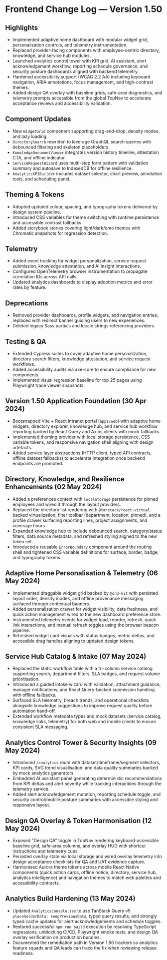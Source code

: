 # Frontend Change Log — Version 1.50

## Highlights
- Implemented adaptive home dashboard with modular widget grid, personalization controls, and telemetry instrumentation.
- Replaced provider-facing components with employee-centric directory, knowledge, and service hub modules.
- Launched analytics control tower with KPI grid, AI assistant, alert acknowledgement workflow, reporting schedule governance, and security posture dashboards aligned with backend telemetry.
- Hardened accessibility support (WCAG 2.2 AA) including keyboard navigation, ARIA annotations, focus management, and high-contrast themes.
- Added design QA overlay with baseline grids, safe-area diagnostics, and telemetry prompts accessible from the global TopNav to accelerate acceptance reviews and accessibility validation.

## Component Updates
- New `WidgetGrid` component supporting drag-and-drop, density modes, and lazy loading.
- `DirectorySearch` rewritten to leverage GraphQL search queries with debounced filtering and skeleton placeholders.
- `KnowledgeDocumentViewer` integrates version history timeline, attestation CTA, and offline indicator.
- `ServiceRequestWizard` uses multi-step form pattern with validation summary and autosave to IndexedDB for offline resilience.
- `AnalyticsKPIBuilder` includes dataset selector, chart preview, annotation tools, and scheduling panel.

## Theming & Tokens
- Adopted updated colour, spacing, and typography tokens delivered by design system pipeline.
- Introduced CSS variables for theme switching with runtime persistence and accessible contrast fallbacks.
- Added storybook stories covering light/dark/emo themes with Chromatic snapshots for regression detection.

## Telemetry
- Added event tracking for widget personalization, service request submission, knowledge attestation, and AI insight interactions.
- Configured OpenTelemetry browser instrumentation to propagate correlation IDs across API calls.
- Updated analytics dashboards to display adoption metrics and error rates by feature.

## Deprecations
- Removed provider dashboards, profile widgets, and navigation entries; replaced with redirect banner guiding users to new experiences.
- Deleted legacy Sass partials and locale strings referencing providers.

## Testing & QA
- Extended Cypress suites to cover adaptive home personalization, directory search filters, knowledge attestation, and service request workflows.
- Added accessibility audits via axe-core to ensure compliance for new components.
- Implemented visual regression baseline for top 25 pages using Playwright trace viewer snapshots.

## Version 1.50 Application Foundation (30 Apr 2024)
- Bootstrapped Vite + React intranet portal (`apps/web`) with adaptive home widgets, directory explorer, knowledge hub, and service hub workflow reporting backed by React Query and Axios clients with mock fallbacks.
- Implemented theming provider with local storage persistence, CSS variable tokens, and responsive navigation shell aligning with design artefacts.
- Added service layer abstractions (HTTP client, typed API contracts, offline dataset fallbacks) to accelerate integration once backend endpoints are promoted.

## Directory, Knowledge, and Resilience Enhancements (02 May 2024)
- Added a preferences context with `localStorage` persistence for pinned employees and wired it through the layout providers.
- Replaced the directory list rendering with `@tanstack/react-virtual` backed virtualization, filter toolbar (department, location, pinned), and a profile drawer surfacing reporting lines, project assignments, and coverage hours.
- Expanded knowledge hub to include debounced search, category/status filters, data source metadata, and refreshed styling aligned to the new token set.
- Introduced a reusable `ErrorBoundary` component around the routing shell and tightened CSS variable definitions for surface, border, badge, and typography tokens.

## Adaptive Home Personalisation & Telemetry (06 May 2024)
- Implemented draggable widget grid backed by `@dnd-kit` with persisted layout order, density modes, and offline provenance messaging surfaced through contextual banners.
- Added personalisation drawer for widget visibility, data freshness, and quick action management wired to the new dashboard preference store.
- Instrumented telemetry events for widget load, reorder, refresh, quick link interactions, and manual refresh toggles using the browser beacon pipeline.
- Refreshed widget card visuals with status badges, metric deltas, and accessible drag handles aligning to updated design tokens.

## Service Hub Catalog & Intake (07 May 2024)
- Replaced the static workflow table with a tri-column service catalog supporting search, department filters, SLA badges, and request volume prioritisation.
- Introduced a guided intake wizard with validation, attachment guidance, manager notifications, and React Query-backed submission handling with offline fallbacks.
- Surfaced SLA telemetry, breach trends, and operational checklists alongside knowledge suggestions to improve request quality before automation hand-off.
- Extended workflow metadata types and mock datasets (service catalog, knowledge links, telemetry) for both web and mobile clients to ensure consistent SLA messaging.

## Analytics Control Tower & Security Insights (09 May 2024)
- Introduced `/analytics` route with dataset/timeframe/segment selectors, KPI cards, SVG trend visualisation, and data quality summaries backed by mock analytics generators.
- Embedded AI assistant panel generating deterministic recommendations from KPI deltas and alert severity while tracking interactions through the telemetry service.
- Added alert acknowledgement mutation, reporting schedule toggle, and security control/mobile posture summaries with accessible styling and responsive layout.

## Design QA Overlay & Token Harmonisation (12 May 2024)
- Exposed "Design QA" toggle in TopNav rendering keyboard-accessible baseline grid, safe-area columns, and overlay HUD with shortcut instructions and telemetry cues.
- Persisted overlay state via local storage and wired overlay telemetry into design acceptance checklists for QA and UAT evidence capture.
- Harmonised Aurora theme tokens across mobile React Native components (quick action cards, offline notice, directory, service hub, analytics intelligence) and navigation themes to match web palettes and accessibility contracts.

## Analytics Build Hardening (13 May 2024)
- Updated `AnalyticsConsole.tsx` to use TanStack Query v5 `placeholderData: keepPreviousData`, typed query results, and strongly typed cache updates for alert acknowledgements and schedule toggles.
- Restored successful `npm run build` execution by resolving TypeScript regressions, unblocking CI/CD, Playwright smoke tests, and design QA overlay verification on production bundles.
- Documented the remediation path in Version 1.50 trackers so analytics feature squads and QA leads can trace the fix when reviewing release readiness.
